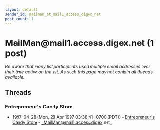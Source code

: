 ```yaml
---
layout: default
sender_id: mailman_at_mail1_access_digex_net
post_count: 1
---
```


# MailMan<span>@</span>mail1.access.digex.net (1 post)

_Be aware that many list participants used multiple email addresses over their time active on the list. As such this page may not contain all threads available._

## Threads

### Entrepreneur's Candy Store
+ 1997-04-28 (Mon, 28 Apr 1997 03:38:41 -0700 (PDT)) - [Entrepreneur's Candy Store](/archive/1997/04/5ef66fc5e497a52ba05ad405be4deff1a2df3f4ec0ae590617877cf9667def9f) - _MailMan@mail1.access.digex.net_

